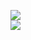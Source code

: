 [![](https://img.shields.io/badge/Made%20With-Github%20Spray-lightgrey.svg?style=for-the-badge&logo=github)](https://github.com/Annihil/github-spray#5785)  
[![](https://i.imgur.com/2DrTn0Z.gif)](https://github.com/Annihil/github-spray)